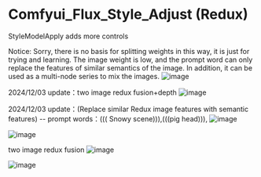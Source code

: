 # Comfyui_Flux_Style_Adjust (Redux)
StyleModelApply adds more controls

Notice: Sorry, there is no basis for splitting weights in this way, it is just for trying and learning. 
The image weight is low, and the prompt word can only replace the features of similar semantics of the image. 
In addition, it can be used as a multi-node series to mix the images.
![image](https://github.com/user-attachments/assets/12fa2fb0-873c-4ca2-a53a-a417eb342c20)

2024/12/03 update：two image redux fusion+depth
![image](https://github.com/user-attachments/assets/5cff3165-05c3-47b0-816b-8ff644e0e83f)

2024/12/03 update：(Replace similar Redux image features with semantic features)
--  prompt words：((( Snowy scene))),(((pig head))),
![image](https://github.com/user-attachments/assets/30d7655d-77c8-4b59-bfcc-c5e25c79dfdc)

![image](https://github.com/user-attachments/assets/36a37758-b7f7-4dd4-8934-c67609875879)

two image redux fusion
![image](https://github.com/user-attachments/assets/29834407-01ce-4240-aabb-7dfea0a71e69)

![image](https://github.com/user-attachments/assets/ebfce090-fd92-4d25-b5a9-e4da8212a256)
